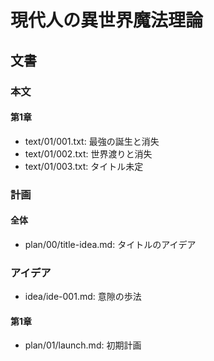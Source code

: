 # 現代人の異世界魔法理論
## 文書
### 本文
#### 第1章
- text/01/001.txt: 最強の誕生と消失
- text/01/002.txt: 世界渡りと消失
- text/01/003.txt: タイトル未定


### 計画
#### 全体
- plan/00/title-idea.md: タイトルのアイデア


### アイデア
- idea/ide-001.md: 意隙の歩法


#### 第1章
- plan/01/launch.md: 初期計画
